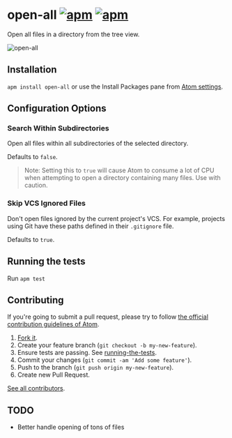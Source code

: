 # open-all [![apm](https://img.shields.io/apm/v/open-all.svg?maxAge=86400?style=flat-square)](https://atom.io/packages/open-all) [![apm](https://img.shields.io/apm/dm/open-all.svg?maxAge=86400?style=flat-square)](https://atom.io/packages/open-all)

Open all files in a directory from the tree view.

![open-all](http://i.imgur.com/wKBauUl.png)

## Installation

`apm install open-all` or use the Install Packages pane from [Atom settings](atom://config).

## Configuration Options

### Search Within Subdirectories

Open all files within all subdirectories of the selected directory.

Defaults to `false`.

> Note: Setting this to `true` will cause Atom to consume a lot of CPU when attempting to open a directory containing many files. Use with caution.

### Skip VCS Ignored Files

Don't open files ignored by the current project's VCS. For example, projects using Git have these paths defined in their `.gitignore` file.

Defaults to `true`.

## Running the tests

Run `apm test`

## Contributing

If you're going to submit a pull request, please try to follow
[the official contribution guidelines of Atom](https://atom.io/docs/latest/contributing).

1. [Fork it](https://github.com/goronfreeman/open-all/).
2. Create your feature branch (`git checkout -b my-new-feature`).
3. Ensure tests are passing. See [running-the-tests](https://github.com/goronfreeman/open-all#running-the-tests).
4. Commit your changes (`git commit -am 'Add some feature'`).
5. Push to the branch (`git push origin my-new-feature`).
6. Create new Pull Request.

[See all contributors](https://github.com/goronfreeman/open-all/graphs/contributors).

## TODO

* Better handle opening of tons of files
